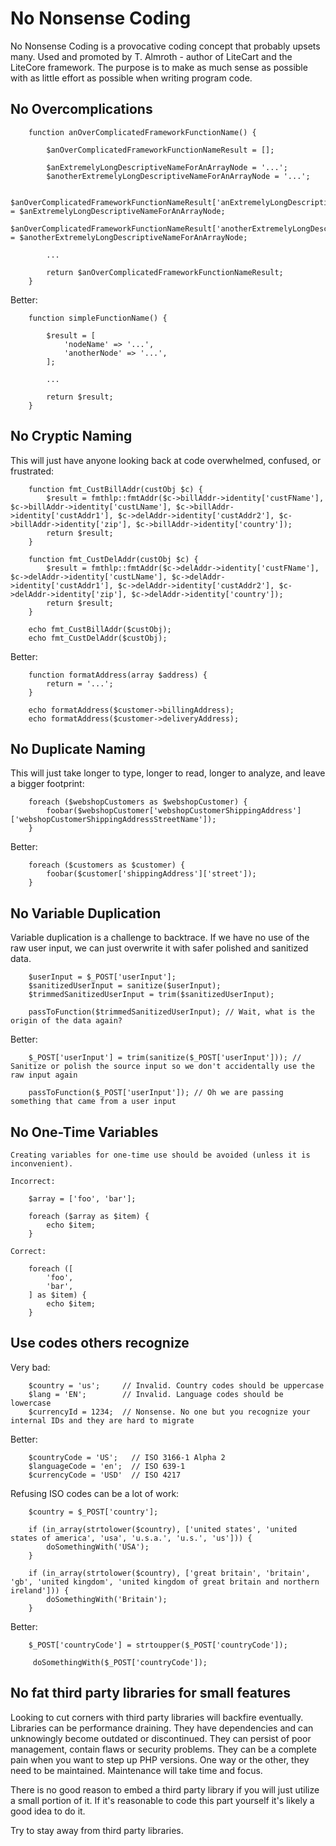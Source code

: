 
# No Nonsense Coding

No Nonsense Coding is a provocative coding concept that probably upsets many. Used and promoted by T. Almroth - author of LiteCart and the LiteCore framework.
The purpose is to make as much sense as possible with as little effort as possible when writing program code.


## No Overcomplications

		function anOverComplicatedFrameworkFunctionName() {

			$anOverComplicatedFrameworkFunctionNameResult = [];

			$anExtremelyLongDescriptiveNameForAnArrayNode = '...';
			$anotherExtremelyLongDescriptiveNameForAnArrayNode = '...';

			$anOverComplicatedFrameworkFunctionNameResult['anExtremelyLongDescriptiveNameForAnArrayNode'] = $anExtremelyLongDescriptiveNameForAnArrayNode;
			$anOverComplicatedFrameworkFunctionNameResult['anotherExtremelyLongDescriptiveNameForAnArrayNode'] = $anotherExtremelyLongDescriptiveNameForAnArrayNode;

			...

			return $anOverComplicatedFrameworkFunctionNameResult;
		}

Better:

		function simpleFunctionName() {

			$result = [
				'nodeName' => '...',
				'anotherNode' => '...',
			];

			...

			return $result;
		}


## No Cryptic Naming

This will just have anyone looking back at code overwhelmed, confused, or frustrated:

		function fmt_CustBillAddr(custObj $c) {
			$result = fmthlp::fmtAddr($c->billAddr->identity['custFName'], $c->billAddr->identity['custLName'], $c->billAddr->identity['custAddr1'], $c->delAddr->identity['custAddr2'], $c->billAddr->identity['zip'], $c->billAddr->identity['country']);
			return $result;
		}

		function fmt_CustDelAddr(custObj $c) {
			$result = fmthlp::fmtAddr($c->delAddr->identity['custFName'], $c->delAddr->identity['custLName'], $c->delAddr->identity['custAddr1'], $c->delAddr->identity['custAddr2'], $c->delAddr->identity['zip'], $c->delAddr->identity['country']);
			return $result;
		}

		echo fmt_CustBillAddr($custObj);
		echo fmt_CustDelAddr($custObj);

Better:

		function formatAddress(array $address) {
			return = '...';
		}

		echo formatAddress($customer->billingAddress);
		echo formatAddress($customer->deliveryAddress);


## No Duplicate Naming

This will just take longer to type, longer to read, longer to analyze, and leave a bigger footprint:

		foreach ($webshopCustomers as $webshopCustomer) {
			foobar($webshopCustomer['webshopCustomerShippingAddress']['webshopCustomerShippingAddressStreetName']);
		}

Better:

		foreach ($customers as $customer) {
			foobar($customer['shippingAddress']['street']);
		}


## No Variable Duplication

Variable duplication is a challenge to backtrace. If we have no use of the raw user input, we can just overwrite it with safer polished and sanitized data.

		$userInput = $_POST['userInput'];
		$sanitizedUserInput = sanitize($userInput);
		$trimmedSanitizedUserInput = trim($sanitizedUserInput);

		passToFunction($trimmedSanitizedUserInput); // Wait, what is the origin of the data again?

Better:

		$_POST['userInput'] = trim(sanitize($_POST['userInput'])); // Sanitize or polish the source input so we don't accidentally use the raw input again

		passToFunction($_POST['userInput']); // Oh we are passing something that came from a user input


## No One-Time Variables

	Creating variables for one-time use should be avoided (unless it is inconvenient).

	Incorrect:

		$array = ['foo', 'bar'];

		foreach ($array as $item) {
			echo $item;
		}

	Correct:

		foreach ([
			'foo',
			'bar',
		] as $item) {
			echo $item;
		}


## Use codes others recognize

Very bad:

		$country = 'us';     // Invalid. Country codes should be uppercase
		$lang = 'EN';        // Invalid. Language codes should be lowercase
		$currencyId = 1234;  // Nonsense. No one but you recognize your internal IDs and they are hard to migrate

Better:

		$countryCode = 'US';   // ISO 3166-1 Alpha 2
		$languageCode = 'en';  // ISO 639-1
		$currencyCode = 'USD'  // ISO 4217


Refusing ISO codes can be a lot of work:

		$country = $_POST['country'];

		if (in_array(strtolower($country), ['united states', 'united states of america', 'usa', 'u.s.a.', 'u.s.', 'us'])) {
			doSomethingWith('USA');
		}

		if (in_array(strtolower($country), ['great britain', 'britain', 'gb', 'united kingdom', 'united kingdom of great britain and northern ireland'])) {
			doSomethingWith('Britain');
		}

Better:

		$_POST['countryCode'] = strtoupper($_POST['countryCode']);

		 doSomethingWith($_POST['countryCode']);


## No fat third party libraries for small features

Looking to cut corners with third party libraries will backfire eventually. Libraries can be performance draining. They have dependencies and can unknowingly become outdated or discontinued. They can persist of poor management, contain flaws or security problems. They can be a complete pain when you want to step up PHP versions. One way or the other, they need to be maintained. Maintenance will take time and focus.

There is no good reason to embed a third party library if you will just utilize a small portion of it. If it's reasonable to code this part yourself it's likely a good idea to do it.

Try to stay away from third party libraries.
